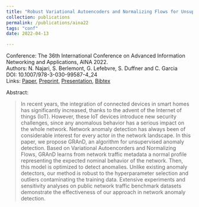 ```yaml
---
title: "Robust Variational Autoencoders and Normalizing Flows for Unsupervised Network Anomaly Detection"
collection: publications
permalink: /publications/aina22
tags: "conf"
date: 2022-04-13

---
```

Conference: The 36th International Conference on Advanced Information Networking and Applications, AINA 2022.  
Authors: N. Najari, S. Berlemont, G. Lefebvre, S. Duffner and C. Garcia   
DOI: 10.1007/978-3-030-99587-4_24  
Links: [Paper](https://link.springer.com/chapter/10.1007/978-3-030-99587-4_24), [Preprint](https://hal.archives-ouvertes.fr/hal-03542451/document), [Presentation](https://naji-najari.github.io/files/Prez_AINA.pdf), [Bibtex](https://naji-najari.github.io/bib/aina.bib)  


Abstract:
> In recent years, the integration of connected devices in smart homes has significantly increased, thanks to the advent of the Internet of things (IoT). However, these IoT devices introduce new security challenges, since any anomalous behavior has a serious impact on the whole network. Network anomaly detection has always been of considerable interest for every actor in the network landscape. In this paper, we propose GRAnD, an algorithm for unsupervised anomaly detection. Based on Variational Autoencorders and Normalizing Flows, GRAnD learns from network traffic metadata a normal profile representing the expected nominal behavior of the network. Then, this model is optimized to detect anomalies. Unlike existing anomaly detectors, our method is robust to the hyperparameter selection and outliers contaminating the training data. Extensive experiments and sensitivity analyses on public network traffic benchmark datasets demonstrate the effectiveness of our approach in network anomaly detection.



